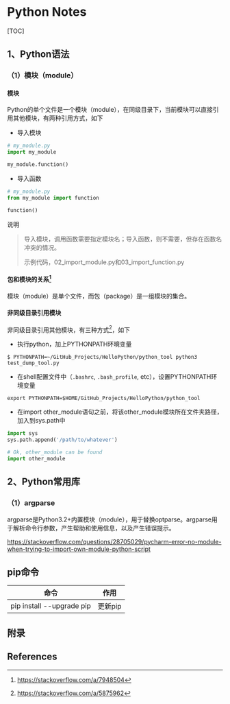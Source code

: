 # Python Notes

[TOC]

## 1、Python语法



### （1）模块（module）

#### 模块

Python的单个文件是一个模块（module），在同级目录下，当前模块可以直接引用其他模块，有两种引用方式，如下

- 导入模块

```python
# my_module.py
import my_module

my_module.function()
```

- 导入函数

```python
# my_module.py
from my_module import function

function()
```

说明

> 导入模块，调用函数需要指定模块名；导入函数，则不需要，但存在函数名冲突的情况。
>
> 示例代码，02_import_module.py和03_import_function.py



#### 包和模块的关系[^1]

模块（module）是单个文件，而包（package）是一组模块的集合。



#### 非同级目录引用模块

非同级目录引用其他模块，有三种方式[^4]，如下

* 执行python，加上PYTHONPATH环境变量

```shell
$ PYTHONPATH=~/GitHub_Projects/HelloPython/python_tool python3 test_dump_tool.py
```

* 在shell配置文件中（`.bashrc`, `.bash_profile`, etc），设置PYTHONPATH环境变量

```shell
export PYTHONPATH=$HOME/GitHub_Projects/HelloPython/python_tool
```

* 在import other_module语句之前，将该other_module模块所在文件夹路径，加入到sys.path中

```python
import sys
sys.path.append('/path/to/whatever')

# Ok, other_module can be found
import other_module
```







## 2、Python常用库



### （1）argparse

​        argparse是Python3.2+内置模块（module），用于替换optparse。argparse用于解析命令行参数，产生帮助和使用信息，以及产生错误提示。



https://stackoverflow.com/questions/28705029/pycharm-error-no-module-when-trying-to-import-own-module-python-script





## pip命令



| 命令                      | 作用    |
| ------------------------- | ------- |
| pip install --upgrade pip | 更新pip |



## 附录





## References

[^1]:https://stackoverflow.com/a/7948504
[^2]:https://stackoverflow.com/questions/6605851/argparse-module-not-working-in-python
[^3]:https://stackoverflow.com/questions/5875810/importerror-when-trying-to-import-a-custom-module-in-python

[^4]:https://stackoverflow.com/a/5875962



